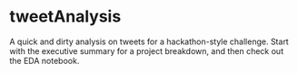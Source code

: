 # tweetAnalysis

A quick and dirty analysis on tweets for a hackathon-style challenge. Start with the executive summary for a project breakdown, and then check out the EDA notebook.
